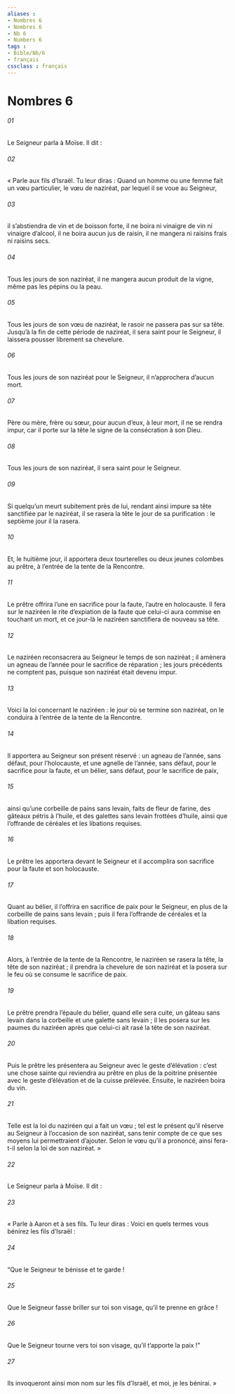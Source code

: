 ```yaml
---
aliases : 
- Nombres 6
- Nombres 6
- Nb 6
- Numbers 6
tags : 
- Bible/Nb/6
- français
cssclass : français
---
```


# Nombres 6

###### 01
Le Seigneur parla à Moïse. Il dit :
###### 02
« Parle aux fils d’Israël. Tu leur diras : Quand un homme ou une femme fait un vœu particulier, le vœu de naziréat, par lequel il se voue au Seigneur,
###### 03
il s’abstiendra de vin et de boisson forte, il ne boira ni vinaigre de vin ni vinaigre d’alcool, il ne boira aucun jus de raisin, il ne mangera ni raisins frais ni raisins secs.
###### 04
Tous les jours de son naziréat, il ne mangera aucun produit de la vigne, même pas les pépins ou la peau.
###### 05
Tous les jours de son vœu de naziréat, le rasoir ne passera pas sur sa tête. Jusqu’à la fin de cette période de naziréat, il sera saint pour le Seigneur, il laissera pousser librement sa chevelure.
###### 06
Tous les jours de son naziréat pour le Seigneur, il n’approchera d’aucun mort.
###### 07
Père ou mère, frère ou sœur, pour aucun d’eux, à leur mort, il ne se rendra impur, car il porte sur la tête le signe de la consécration à son Dieu.
###### 08
Tous les jours de son naziréat, il sera saint pour le Seigneur.
###### 09
Si quelqu’un meurt subitement près de lui, rendant ainsi impure sa tête sanctifiée par le naziréat, il se rasera la tête le jour de sa purification : le septième jour il la rasera.
###### 10
Et, le huitième jour, il apportera deux tourterelles ou deux jeunes colombes au prêtre, à l’entrée de la tente de la Rencontre.
###### 11
Le prêtre offrira l’une en sacrifice pour la faute, l’autre en holocauste. Il fera sur le naziréen le rite d’expiation de la faute que celui-ci aura commise en touchant un mort, et ce jour-là le naziréen sanctifiera de nouveau sa tête.
###### 12
Le naziréen reconsacrera au Seigneur le temps de son naziréat ; il amènera un agneau de l’année pour le sacrifice de réparation ; les jours précédents ne comptent pas, puisque son naziréat était devenu impur.
###### 13
Voici la loi concernant le naziréen : le jour où se termine son naziréat, on le conduira à l’entrée de la tente de la Rencontre.
###### 14
Il apportera au Seigneur son présent réservé : un agneau de l’année, sans défaut, pour l’holocauste, et une agnelle de l’année, sans défaut, pour le sacrifice pour la faute, et un bélier, sans défaut, pour le sacrifice de paix,
###### 15
ainsi qu’une corbeille de pains sans levain, faits de fleur de farine, des gâteaux pétris à l’huile, et des galettes sans levain frottées d’huile, ainsi que l’offrande de céréales et les libations requises.
###### 16
Le prêtre les apportera devant le Seigneur et il accomplira son sacrifice pour la faute et son holocauste.
###### 17
Quant au bélier, il l’offrira en sacrifice de paix pour le Seigneur, en plus de la corbeille de pains sans levain ; puis il fera l’offrande de céréales et la libation requises.
###### 18
Alors, à l’entrée de la tente de la Rencontre, le naziréen se rasera la tête, la tête de son naziréat ; il prendra la chevelure de son naziréat et la posera sur le feu où se consume le sacrifice de paix.
###### 19
Le prêtre prendra l’épaule du bélier, quand elle sera cuite, un gâteau sans levain dans la corbeille et une galette sans levain ; il les posera sur les paumes du naziréen après que celui-ci ait rasé la tête de son naziréat.
###### 20
Puis le prêtre les présentera au Seigneur avec le geste d’élévation : c’est une chose sainte qui reviendra au prêtre en plus de la poitrine présentée avec le geste d’élévation et de la cuisse prélevée. Ensuite, le naziréen boira du vin.
###### 21
Telle est la loi du naziréen qui a fait un vœu ; tel est le présent qu’il réserve au Seigneur à l’occasion de son naziréat, sans tenir compte de ce que ses moyens lui permettraient d’ajouter. Selon le vœu qu’il a prononcé, ainsi fera-t-il selon la loi de son naziréat. »
###### 22
Le Seigneur parla à Moïse. Il dit :
###### 23
« Parle à Aaron et à ses fils. Tu leur diras : Voici en quels termes vous bénirez les fils d’Israël :
###### 24
“Que le Seigneur te bénisse et te garde !
###### 25
Que le Seigneur fasse briller sur toi son visage,
qu’il te prenne en grâce !
###### 26
Que le Seigneur tourne vers toi son visage,
qu’il t’apporte la paix !”
###### 27
Ils invoqueront ainsi mon nom sur les fils d'Israël, et moi, je les bénirai. »
